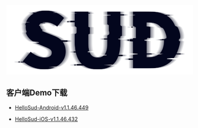#

![SUD](../../Resource/logo.png)

## 客户端Demo下载
- [HelloSud-Android-v1.1.46.449](https://github.com/SudTechnology/hello-sud-android/releases/tag/v1.1.46.449)

- [HelloSud-iOS-v1.1.46.432](https://github.com/SudTechnology/hello-sud-ios/releases/tag/v1.1.46.432)
